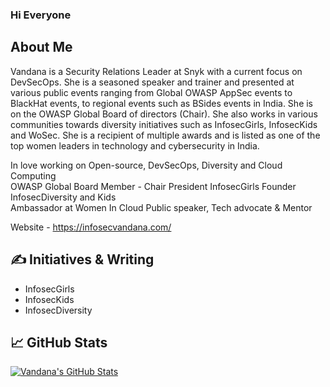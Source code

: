### Hi Everyone

## About Me 
Vandana is a Security Relations Leader at Snyk with a current focus on DevSecOps. She is a seasoned speaker and trainer and presented at various public events ranging from Global OWASP AppSec events to BlackHat events, to regional events such as BSides events in India. She is on the OWASP Global Board of directors (Chair). She also works in various communities towards diversity initiatives such as InfosecGirls, InfosecKids and WoSec. She is a recipient of multiple awards and is listed as one of the top women leaders in technology and cybersecurity in India.


In love working on Open-source, DevSecOps, Diversity and Cloud Computing  
OWASP Global Board Member - Chair 
President InfosecGirls
Founder InfosecDiversity and Kids  
Ambassador at Women In Cloud
Public speaker, Tech advocate & Mentor  

Website - https://infosecvandana.com/

## &#x270d; Initiatives & Writing

* InfosecGirls
* InfosecKids
* InfosecDiversity


## &#x1f4c8; GitHub Stats
<a href="https://github.com/vermava/vermava">
  <img align="center" src="https://github-readme-stats.vercel.app/api?username=vermava&show_icons=true&line_height=27&count_private=true&title_color=ffffff&text_color=c9cacc&icon_color=2bbc8a&bg_color=1d1f21" alt="Vandana's GitHub Stats" />
</a>

  
  
